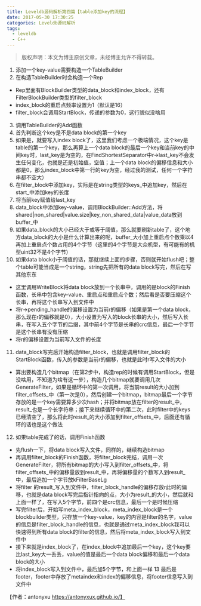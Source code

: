 ```yaml
---
title: Leveldb源码解析第四篇【table添加key的流程】
date: 2017-05-30 17:30:25
categories: Leveldb源码解析
tags: 
  - leveldb
  - C++
---
```


> 版权声明：本文为博主原创文章，未经博主允许不得转载。

1. 添加一个key-value需要构造一个TableBuilder
2. 在构造TableBuilder时会构造一个Rep
  - Rep里面有BlockBuilder类型的data_block和index_block，还有FilterBlockBuilder类型的filter_block
  - index_block的重启点频率设置为1（默认是16）
  - filter_block会调用StartBlock，传递的参数为0，这行貌似没啥用
3. 调用TableBuilder的Add函数
4. 首先判断这个key是不是data block的第一个key
5. 如果是，就要写入index block了，这里我们考虑一个极端情况，这个key是table的第一个key，那么再算上一个data block的最后一个key和当前key的中间key时，last_key是为空的，在FindShortestSeparator中r->last_key不会发生任何变化，也就是还是初始值，空值；上一个data block的偏移信息和大小都是0，那么index_block中第一行的key为空，经过我的测试，任何一个字符串都不空大）
6. 在filter_block中添加key，实际是在string类型的keys_中追加key，然后在start_中添加key的长度
7. 将当前key赋值给last_key
8. data_block中添加key-value，调用BlockBuilder::Add方法，将shared|non_shared|value.size|key_non_shared_data|value_data放到buffer_中
9. 如果data_block的大小已经大于或等于阈值，那么就要刷新table了，这个地方data_block的大小是什么计算出来的呢，buffer_大小加上重启点个数乘以4再加上重启点个数占用的4个字节（这里的4个字节是大众机型，有可能有的机型uint32不是4个字节）
10. 如果data block小于阈值的话，那就继续上面的步骤，否则就开始flush吧；整个table可能当成是一个string，string先把所有的data block写完，然后在写其他东东  
  - 这里调用WriteBlock将data block放到一个长串中，调用的是block的Finish函数，长串中包含key-value、重启点和重启点个数；然后看是否要压缩这个长串，再将这个长串写入到文件中
  - 将r->pending_handle的偏移设置为当前r的偏移（如果是第一个data block，那么现在r的偏移就是0），大小设置为写入的block长串的大小，然后写入长串，在写入五个字节的后缀，其中前4个字节是长串的crc信息，最后一个字节是这个长串有没有压缩
  - 将r的偏移设置为当前写入文件的长度
11. data_block写完后开始构造filter_block，也就是调用filter_block的StartBlock函数，传入的参数是当前r的偏移，也就是此时r写入文件的大小
  - 算出要构造几个bitmap（在第2步中，构造rep的时候有调用StartBlock，但是没啥用，不知道为啥有这一步），构造几个bitmap就要调用几次GenerateFilter，如果是循环中的第一次调用，将当前result的大小加到filter_offsets_中（第一次是0），然后创建一个bitmap，bitmap最后一个字节存放的是一个key需要算多少次hash；并将bitmap放在filter的result_中，result_也是一个长字符串；接下来继续循环中的第二次，此时filter中的keys已经清空了，那么将此时result_的大小添加到filter_offsets_中，后面还有循环的话也是这个做法
12. 如果table完成了的话，调用Finish函数
  - 先flush一下，将data block写入文件，同样的，继续构造bitmap
  - 再调用filter_block的Finish函数，将filter_block完结，调用一次GenerateFilter，将所有bitmap的大小写入到filter_offsets_中，将filter_offsets_中的偏移量放到result_中，再将偏移量的个数写入到result_中，最后追加一个字节放kFilterBaseLg
  - 将filter 的result_写入到文件中，filter_block_handle的偏移存放r此时的偏移，也就是data block写完后指针指向的点，大小为result_的大小，然后就和上面一样了，在写入5个字节，前四个是crc信息，最后一个是时候压缩
  - 写完filter后，开始写meta_index_block，meta_index_block是一个blockbuilder类型，只存放一个key-value，key的内容是filter的名字，value的信息是filter_block_handle的信息，也就是通过meta_index_block我可以快速得到所有data block的filter的信息，然后将meta_index_block写入到文件中
  - 接下来就是index_block了，在index_block中追加最后一个key，这个key要比last_key大一丢丢，value的值是最后一个data block偏移和最后一个data block的大小
  - 将index_block写入到文件中，最后加5个字节，和上面一样
13 最后是footer，footer中存放了metaindex和index的偏移信息，将footer信息写入到文件中


【作者：antonyxu   https://antonyxux.github.io/】
